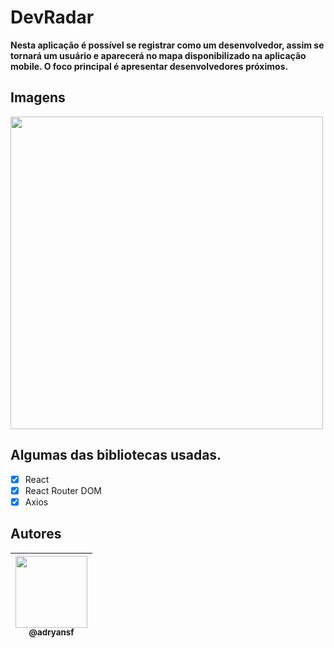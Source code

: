 # DevRadar

**Nesta aplicação é possível se registrar como um desenvolvedor, assim se tornará um usuário e aparecerá no mapa disponibilizado na aplicação mobile. O foco principal é apresentar desenvolvedores próximos.**

## Imagens

<p align="center">

<img src="https://user-images.githubusercontent.com/31359652/75482462-a9a56c80-5983-11ea-899c-5a8530debbdb.png" width="500" /><br>

</p>

## Algumas das bibliotecas usadas.

- [x] React
- [x] React Router DOM
- [x] Axios

## Autores

| [<img src="https://avatars3.githubusercontent.com/u/31359652?s=460&v=4" width=115><br><sub>@adryansf</sub>](https://github.com/adryansf) |
| :--------------------------------------------------------------------------------------------------------------------------------------: |

